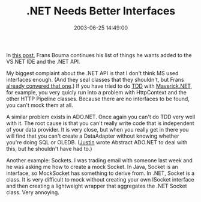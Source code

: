 ﻿---
layout: post
title: ".NET Needs Better Interfaces"
comments: false
date: 2003-06-25 14:49:00
categories:
 - Technology
subtext-id: a630dc12-14e1-4bca-be42-725d62efe482
alias: /blog/NET-Needs-Better-Interfaces.aspx
---


In [this post](http://weblogs.asp.net/fbouma/story/9261.aspx), Frans Bouma continues his list of things he wants added to the VS.NET IDE and the .NET API.

My biggest complaint about the .NET API is that I don't think MS used interfaces enough. (And they seal classes that they shouldn't, but Frans [already convered that one](http://weblogs.asp.net/fbouma/story/9261.aspx).) If you have tried to do [TDD](http://www.peterprovost.org/wiki/ow.asp?Test%2DDriven%5FDevelopment%5FIn%5F%2ENET) with [Maverick.NET](http://mavnet.sourceforge.net/), for example, you very quicly run into a problem with HttpContext and the other HTTP Pipeline classes. Because there are no interfaces to be found, you can't mock them at all.

A similar problem exists in ADO.NET. Once again you can't do TDD very well with it. The root cause is that you can't really write code that is independent of your data provider. It is very close, but when you really get in there you will find that you can't create a DataAdapter without knowing whether you're doing SQL or OLEDB. ([Justin](http://www.pinetree-tech.com/weblog/) wrote Abstract ADO.NET to deal with this, but he shouldn't have had to.)

Another example: Sockets. I was trading email with someone last week and he was asking me how to create a mock Socket. In Java, Socket is an interface, so MockSocket has something to derive from. In .NET, Socket is a class. It is very difficult to mock without creating your own ISocket interface and then creating a lightweight wrapper that aggregates the .NET Socket class. Very annoying.
